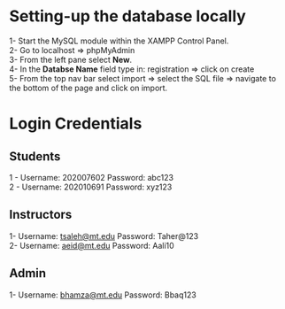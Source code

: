 # Setting-up the database locally

1- Start the MySQL module within the XAMPP Control Panel. <br>
2- Go to localhost => phpMyAdmin <br>
3- From the left pane select <b>New</b>. <br>
4- In the <b>Databse Name</b> field type in: registration => click on create <br>
5- From the top nav bar select import => select the SQL file => navigate to the bottom of the page and click on import. <br>

# Login Credentials

## Students
1 - Username: 202007602   Password: abc123 <br>
2 - Username: 202010691   Password: xyz123 <br>

## Instructors
1- Username: tsaleh@mt.edu   Password: Taher@123 <br>
2- Username: aeid@mt.edu   Password: Aali10 <br>

## Admin
1- Username: bhamza@mt.edu   Password: Bbaq123 <br>